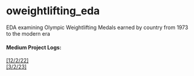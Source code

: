 # oweightlifting_eda
EDA examining Olympic Weightlifting Medals earned by country from 1973 to the modern era

#### Medium Project Logs:
[[12/2/22]](https://medium.com/@junyoungdchun/project-diary-weightlifting-medal-counts-and-doping-intro-start-f692dc6be6ed)  
[[3/2/23]](https://medium.com/@junyoungdchun/project-diary-wl-medal-counts-and-doping-compiling-our-list-of-urls-2-415a47e2d12d)
